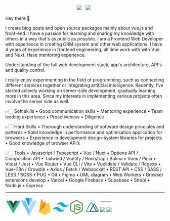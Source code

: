 
<p align='center'>
<a href="https://www.linkedin.com/in/shekhovtsoff/"><img height="30" src="https://github.com/WaylonWalker/WaylonWalker/blob/main/icon/linkedin.png?raw=true"></a>&nbsp;&nbsp;
<a href="https://qubits.icu/"><img height="30" src="https://github.com/timurioukr/TimurShekhovtsov/blob/main/browser.png?raw=true"></a>&nbsp;&nbsp;

</p>

Hey there 👋

I create blog posts and open source packages mainly about vue.js and front-end.  I have a passion for learning and sharing my knowledge with others in a way that's as public as possible. I am a Frontend Web Developer with experience in creating CRM system and other web applications. I have 4 years of experience in frontend engineering, all time work with with Vue and Nuxt. Have mentoring experience.

Understanding of the full web development stack, app's architecture, API's and quality control.

I really enjoy experimenting in the field of programming, such as connecting different services together or integrating artificial intelligence. Recently, I’ve started actively working on server-side development, gradually learning more in this area. Since my interests in implementing various projects often involve the server side as well.



👉🏻 Soft skills
• Good communication skills 
• Mentoring experience 
• Team leading experience 
• Proactiveness
• Diligence

👉🏻 Hard Skills
• Thorough understanding of software design principles and patterns
• Solid knowledge in performance and optimisation application for browsers
• Experience in development design-system libraries for projects
• Good knowledge of browser API’s

👉🏻 Tools
• Javascript / Typescript
• Vue / Nuxt
• Options API / Composition API
• Tailwind / Vuetify / Bootstrap / Bulma
• Vuex / Pinia
• Vitest / Jest
• Vue Router
• Vue CLI / Vite
• Vuelidate / Validate / Regexp
• Vue-i18n / Crowdin
• Axios / Fetch / Websocket
• REST API
• CSS / SASS / LESS / SCSS
• PUG
• Git
• Figma
• UML diagram
• Web Workers
• Browser extensions develop
• Varcel
• Google Firebase
• Supabase
• Strapi
• Node.js
• Express

---
<div align='center' style="display: flex; align-items: center;">
    <img src="https://github.com/timurioukr/timurioukr/blob/main/pngwing.com%20(1).png" width="50" height="auto">
    <img src="https://github.com/timurioukr/timurioukr/blob/main/pngwing.com%20(3).png" width="50" height="auto">
    <img src="https://github.com/timurioukr/timurioukr/blob/main/pngwing.com%20(4).png" width="50" height="auto">
    <img src="https://github.com/timurioukr/timurioukr/blob/main/pngwing.com(5).png" width="50" height="auto">
    <img src="https://github.com/timurioukr/timurioukr/blob/main/pngwing.com(6).png" width="50" height="auto">
    <img src="https://github.com/timurioukr/timurioukr/blob/main/pngwing.com(7).png" width="50" height="auto">
<div/>
    
---

<p align="center">
    <img align="center" height="160px" src="https://github-readme-stats.vercel.app/api/top-langs/?username=timurioukr&layout=compact&theme=radical" />
    <img align="center" height="160px"  src="https://github-readme-stats.vercel.app/api?username=timurioukr&show_icons=true&theme=radical&&hide=contribs&count_private=true" />
<p>
